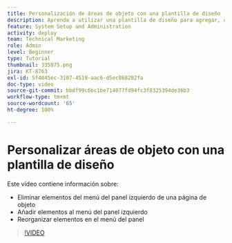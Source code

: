 ```yaml
---
title: Personalización de áreas de objeto con una plantilla de diseño
description: Aprenda a utilizar una plantilla de diseño para agregar, quitar y reorganizar elementos en el menú del panel izquierdo en  [!DNL  Workfront].
feature: System Setup and Administration
activity: deploy
team: Technical Marketing
role: Admin
level: Beginner
type: Tutorial
thumbnail: 335075.png
jira: KT-8763
exl-id: 5f4845ec-3107-4519-aac6-d5ec868202fa
doc-type: video
source-git-commit: bbdf99c6bc1be714077fd94fc3f8325394de36b3
workflow-type: tm+mt
source-wordcount: '65'
ht-degree: 100%

---
```


# Personalizar áreas de objeto con una plantilla de diseño

Este vídeo contiene información sobre:

* Eliminar elementos del menú del panel izquierdo de una página de objeto
* Añadir elementos al menú del panel izquierdo
* Reorganizar elementos en el menú del panel

>[!VIDEO](https://video.tv.adobe.com/v/335075/?quality=12&learn=on&enablevpops=1)
